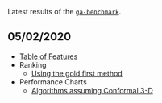 Latest results of the [`ga-benchmark`](https://github.com/ga-developers/ga-benchmark).

## 05/02/2020

- [Table of Features](https://ga-developers.github.io/ga-benchmark-runs/2020.02.05/table_of_features.html)
- Ranking
  - [Using the gold first method](https://ga-developers.github.io/ga-benchmark-runs/2020.02.05/ranking_1.html)
- Performance Charts
  - [Algorithms assuming Conformal 3-D](https://ga-developers.github.io/ga-benchmark-runs/2020.02.05/performance_charts_3.html)
